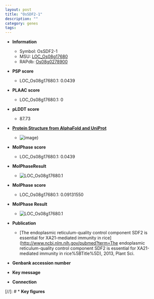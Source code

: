 ```yaml
---
layout: post
title: "OsSDF2-1"
description: ""
category: genes
tags: 
---
```


* **Information**  
    + Symbol: OsSDF2-1  
    + MSU: [LOC_Os08g17680](http://rice.plantbiology.msu.edu/cgi-bin/ORF_infopage.cgi?orf=LOC_Os08g17680)  
    + RAPdb: [Os08g0278900](http://rapdb.dna.affrc.go.jp/viewer/gbrowse_details/irgsp1?name=Os08g0278900)  

* **PSP score**  
    + LOC_Os08g17680.1: 0.0439 

* **PLAAC score**  
    + LOC_Os08g17680.1: 0 

* **pLDDT score**
    + 87.73

* **[Protein Structure from AlphaFold and UniProt](https://www.uniprot.org/uniprotkb/Q6ZCY5/entry#structure)**
    + ![image](https://ricepsp.github.io/images/Q6/AF-Q6ZCY5-F1.png))

* **MolPhase score**
    + LOC_Os08g17680.1: 0.0439

* **MolPhaseResult**
    + ![LOC_Os08g17680.1](https://ricepsp.github.io/pictures/LOC_Os08g/LOC_Os08g17680.1.png)

* **MolPhase score**
    + LOC_Os08g17680.1: 0.09131550

* **MolPhase Result**
    + ![LOC_Os08g17680.1](https://304243504.github.io/Pictures/LOC_Os08g/LOC_Os08g17680.1.png)

* **Publication**  
    + [The endoplasmic reticulum-quality control component SDF2 is essential for XA21-mediated immunity in rice](http://www.ncbi.nlm.nih.gov/pubmed?term=The endoplasmic reticulum-quality control component SDF2 is essential for XA21-mediated immunity in rice%5BTitle%5D), 2013, Plant Sci.

* **Genbank accession number**  

* **Key message**  

* **Connection**  

[//]: # * **Key figures**  



